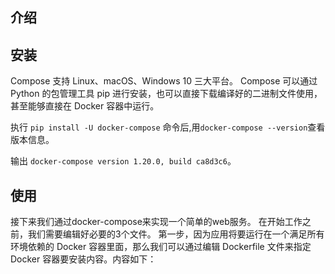 ## 介绍

## 安装

Compose 支持 Linux、macOS、Windows 10 三大平台。
Compose 可以通过 Python 的包管理工具 pip 进行安装，也可以直接下载编译好的二进制文件使用，甚至能够直接在 Docker 容器中运行。

执行 `pip install -U docker-compose` 命令后,用`docker-compose --version`查看版本信息。

输出 `docker-compose version 1.20.0, build ca8d3c6`。


## 使用 
接下来我们通过docker-compose来实现一个简单的web服务。
在开始工作之前，我们需要编辑好必要的3个文件。
第一步，因为应用将要运行在一个满足所有环境依赖的 Docker 容器里面，那么我们可以通过编辑 Dockerfile 文件来指定 Docker 容器要安装内容。内容如下：


